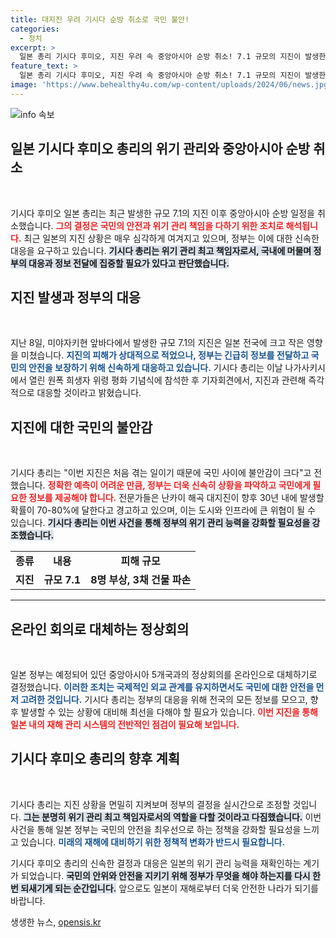 ```yaml
---
title: 대지진 우려 기시다 순방 취소로 국민 불안!
categories:
  - 정치
excerpt: >
  일본 총리 기시다 후미오, 지진 우려 속 중앙아시아 순방 취소! 7.1 규모의 지진이 발생한 후 난카이 해곡 대지진에 대한 경고가 울려 퍼지며 국내에 집중한다고 밝혀, 국민의 불안감이 고조되고 있다.
feature_text: >
  일본 총리 기시다 후미오, 지진 우려 속 중앙아시아 순방 취소! 7.1 규모의 지진이 발생한 후 난카이 해곡 대지진에 대한 경고가 울려 퍼지며 국내에 집중한다고 밝혀, 국민의 불안감이 고조되고 있다.
image: 'https://www.behealthy4u.com/wp-content/uploads/2024/06/news.jpg'
---
```


<p><img src="https://www.behealthy4u.com/wp-content/uploads/2024/06/news.jpg" alt="info 속보" /></p>

<h2 data-ke-size="size26">일본 기시다 후미오 총리의 위기 관리와 중앙아시아 순방 취소</h2>

<p data-ke-size="size16">&nbsp;</p>

<p>기시다 후미오 일본 총리는 최근 발생한 규모 7.1의 지진 이후 중앙아시아 순방 일정을 취소했습니다. <b><span style="color: #ee2323;">그의 결정은 국민의 안전과 위기 관리 책임을 다하기 위한 조치로 해석됩니다.</span></b> 최근 일본의 지진 상황은 매우 심각하게 여겨지고 있으며, 정부는 이에 대한 신속한 대응을 요구하고 있습니다. <b><span style="background-color: #21538527;">기시다 총리는 위기 관리 최고 책임자로서, 국내에 머물며 정부의 대응과 정보 전달에 집중할 필요가 있다고 판단했습니다.</span></b> </p>

<h2 data-ke-size="size26">지진 발생과 정부의 대응</h2>

<p data-ke-size="size16">&nbsp;</p>

<p>지난 8일, 미야자키현 앞바다에서 발생한 규모 7.1의 지진은 일본 전국에 크고 작은 영향을 미쳤습니다. <b><span style="color: #1a5490;">지진의 피해가 상대적으로 적었으나, 정부는 긴급히 정보를 전달하고 국민의 안전을 보장하기 위해 신속하게 대응하고 있습니다.</span></b> 기시다 총리는 이날 나가사키시에서 열린 원폭 희생자 위령 평화 기념식에 참석한 후 기자회견에서, 지진과 관련해 즉각적으로 대응할 것이라고 밝혔습니다. </p>

<h2 data-ke-size="size26">지진에 대한 국민의 불안감</h2>

<p data-ke-size="size16">&nbsp;</p>

<p>기시다 총리는 "이번 지진은 처음 겪는 일이기 때문에 국민 사이에 불안감이 크다"고 전했습니다. <b><span style="color: #ee2323;">정확한 예측이 어려운 만큼, 정부는 더욱 신속히 상황을 파악하고 국민에게 필요한 정보를 제공해야 합니다.</span></b> 전문가들은 난카이 해곡 대지진이 향후 30년 내에 발생할 확률이 70-80%에 달한다고 경고하고 있으며, 이는 도시와 인프라에 큰 위협이 될 수 있습니다. <b><span style="background-color: #21538527;">기시다 총리는 이번 사건을 통해 정부의 위기 관리 능력을 강화할 필요성을 강조했습니다.</span></b></p>

<table style="width: 100%;">
   <tr>
      <td style="text-align: center; height: 17px;"><b>종류</b></td>
      <td style="text-align: center; height: 17px;"><b>내용</b></td>
      <td style="text-align: center; height: 17px;"><b>피해 규모</b></td>
   </tr>
   <tr>
      <td style="text-align: center; height: 17px;"><b>지진</b></td>
      <td style="text-align: center; height: 17px;"><b>규모 7.1</b></td>
      <td style="text-align: center; height: 17px;"><b>8명 부상, 3채 건물 파손</b></td>
   </tr>
</table>

<hr>

<h2 data-ke-size="size26">온라인 회의로 대체하는 정상회의</h2>

<p data-ke-size="size16">&nbsp;</p>

<p>일본 정부는 예정되어 있던 중앙아시아 5개국과의 정상회의를 온라인으로 대체하기로 결정했습니다. <b><span style="color: #1a5490;">이러한 조치는 국제적인 외교 관계를 유지하면서도 국민에 대한 안전을 먼저 고려한 것입니다.</span></b> 기시다 총리는 정부의 대응을 위해 전국의 모든 정보를 모으고, 향후 발생할 수 있는 상황에 대비해 최선을 다해야 할 필요가 있습니다. <b><span style="color: #ee2323;">이번 지진을 통해 일본 내의 재해 관리 시스템의 전반적인 점검이 필요해 보입니다.</span></b></p>

<h2 data-ke-size="size26">기시다 후미오 총리의 향후 계획</h2>

<p data-ke-size="size16">&nbsp;</p>

<p>기시다 총리는 지진 상황을 면밀히 지켜보며 정부의 결정을 실시간으로 조정할 것입니다. <b><span style="background-color: #21538527;">그는 분명히 위기 관리 최고 책임자로서의 역할을 다할 것이라고 다짐했습니다.</span></b> 이번 사건을 통해 일본 정부는 국민의 안전을 최우선으로 하는 정책을 강화할 필요성을 느끼고 있습니다. <b><span style="color: #1a5490;">미래의 재해에 대비하기 위한 정책적 변화가 반드시 필요합니다.</span></b></p>

<p data-ke-size="size16"></p>

<p>기시다 후미오 총리의 신속한 결정과 대응은 일본의 위기 관리 능력을 재확인하는 계기가 되었습니다. <b><span style="background-color: #21538527;">국민의 안위와 안전을 지키기 위해 정부가 무엇을 해야 하는지를 다시 한번 되새기게 되는 순간입니다.</span></b> 앞으로도 일본이 재해로부터 더욱 안전한 나라가 되기를 바랍니다.</p>
생생한 뉴스, <a href="https://opensis.kr" rel="dofollow">opensis.kr</a>


